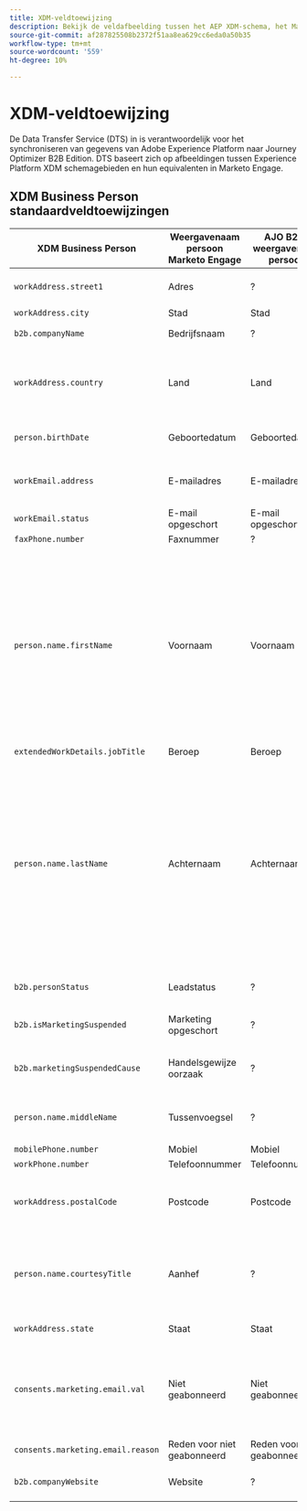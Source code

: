 ```yaml
---
title: XDM-veldtoewijzing
description: Bekijk de veldafbeelding tussen het AEP XDM-schema, het Marketo Engage en de Journey Optimizer B2B Edition.
source-git-commit: af287825508b2372f51aa8ea629cc6eda0a50b35
workflow-type: tm+mt
source-wordcount: '559'
ht-degree: 10%

---
```


# XDM-veldtoewijzing

De Data Transfer Service (DTS) in is verantwoordelijk voor het synchroniseren van gegevens van Adobe Experience Platform naar Journey Optimizer B2B Edition. DTS baseert zich op afbeeldingen tussen Experience Platform XDM schemagebieden en hun equivalenten in Marketo Engage.

## XDM Business Person standaardveldtoewijzingen

| XDM Business Person | Weergavenaam persoon Marketo Engage | AJO B2B-weergavenaam persoon | XDM-type | Marketo-type | XDM-beschrijving |
|------------------- |---------------------------------- |--------------------------- |-------- |------------ |--------------- |
| `workAddress.street1` | Adres | ? | string | text | Primaire straatinformatie, appartementnummer, straatnummer en straatnaam. |
| `workAddress.city ` | Stad | Stad | string | string | De naam van de stad. |
| `b2b.companyName` | Bedrijfsnaam | ? | string | string | De naam van het bedrijf waaraan een ondernemer is gekoppeld. |
| `workAddress.country` | Land | Land | string | string | De naam van het door de overheid bestuurde gebied. Met uitzondering van `xdm:countryCode` is dit een veld met vrije vorm dat de landnaam in elke taal kan hebben. |
| `person.birthDate` | Geboortedatum | Geboortedatum | string | date | De volledige datum waarop een persoon is geboren.  YYYY-MM-DD |
| `workEmail.address` | E-mailadres | E-mailadres | string | email | Het technische adres, bijvoorbeeld, &quot;<name@domain.com>&quot;zoals algemeen bepaald in RFC2822 en verdere normen. |
| `workEmail.status` | E-mail opgeschort | E-mail opgeschort | string | boolean | Een indicatie van de mogelijkheid om het e-mailadres te gebruiken. |
| `faxPhone.number` | Faxnummer | ? | string | telefoon | Telefoonnummer fax. |
| `person.name.firstName` | Voornaam | Voornaam | string | string | Het eerste segment van de naam in de schrijfvolgorde wordt meestal geaccepteerd in de taal van de naam. In veel culturen is dit de persoonlijke of voornaam die de voorkeur heeft. De eigenschappen firstName en lastName zijn geïntroduceerd om verenigbaarheid met bestaande systemen te handhaven die modelnamen op een vereenvoudigde, niet-semantische, en niet-internationaliseerbare manier modelleren. Het gebruik van xdm:fullName heeft altijd de voorkeur. |
| `extendedWorkDetails.jobTitle` | Beroep | Beroep | string | string | Functie van de persoon. |
| `person.name.lastName` | Achternaam | Achternaam | string | string | Het laatste segment van de naam in de schrijfvolgorde dat het meest wordt geaccepteerd in de taal van de naam. In veel culturen is dit de overgenomen familienaam, achternaam, patronymische of matronymische naam. De eigenschappen firstName en lastName zijn geïntroduceerd om verenigbaarheid met bestaande systemen te handhaven die modelnamen op een vereenvoudigde, niet-semantische, en niet-internationaliseerbare manier modelleren. Het gebruik van xdm:fullName heeft altijd de voorkeur. |
| `b2b.personStatus` | Leadstatus | ? | string | string | Veld waar de huidige marketing-/verkoopstatus van de persoon wordt geregistreerd. |
| `b2b.isMarketingSuspended` | Marketing opgeschort | ? | boolean | boolean | Geeft aan of het op de markt brengen is opgeschort voor de persoon. |
| `b2b.marketingSuspendedCause` | Handelsgewijze oorzaak | ? | string | string | Als het op de markt brengen voor de persoon wordt opgeschort, verstrekt dit bezit de reden waarom. |
| `person.name.middleName` | Tussenvoegsel | ? | string | telefoon | Midden-, alternatieve of aanvullende namen opgegeven tussen de voornaam en achternaam. |
| `mobilePhone.number` | Mobiel | Mobiel | string | telefoon | Mobiel telefoonnummer. |
| `workPhone.number` | Telefoonnummer | Telefoonnummer | string | telefoon | Telefoonnummer zakelijk. |
| `workAddress.postalCode` | Postcode | Postcode | string | string | De postcode van de locatie. Postcodes zijn niet voor alle landen beschikbaar. In sommige landen zal dit slechts een deel van de postcode bevatten. |
| `person.name.courtesyTitle` | Aanhef | ? | string | string | Normaal gesproken een afkorting van de titel, de eer of de aanhef van een persoon. De courtesyTitle wordt gebruikt voor volledige of achternaam in het openen van teksten. Bijvoorbeeld meneer, juffrouw of Dr. |
| `workAddress.state` | Staat | Staat | string | string | De naam van de staat. Dit is een veld met vrije vorm. |
| `consents.marketing.email.val` | Niet geabonneerd | Niet geabonneerd | string | boolean | Als unsubscribed waar is (bijvoorbeeld waarde = 1), stelt u `consents.marketing.email.val` in als (n). Als unsubscribed vals is (bijvoorbeeld, waarde = 0), dan plaats toestemmingen.marketing.email.val als ongeldig. |
| `consents.marketing.email.reason` | Reden voor niet geabonneerd | Reden voor niet geabonneerd | string | string |  |
| `b2b.companyWebsite` | Website | ? | string | url | Website van het bedrijf waaraan een ondernemer wordt geassocieerd. |


